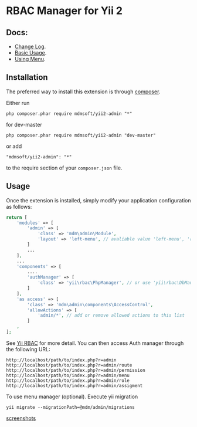 RBAC Manager for Yii 2
========================

Docs:
-----
- [Change Log](CHANGELOG.md).
- [Basic Usage](docs/guide/basic-usage.md).
- [Using Menu](docs/guide/using-menu.md).

Installation
------------

The preferred way to install this extension is through [composer](http://getcomposer.org/download/).

Either run

```
php composer.phar require mdmsoft/yii2-admin "*"
```

for dev-master

```
php composer.phar require mdmsoft/yii2-admin "dev-master"
```

or add

```
"mdmsoft/yii2-admin": "*"
```

to the require section of your `composer.json` file.


Usage
-----

Once the extension is installed, simply modify your application configuration as follows:

```php
return [
	'modules' => [
		'admin' => [
			'class' => 'mdm\admin\Module',
            'layout' => 'left-menu', // avaliable value 'left-menu', 'right-menu' and 'top-menu'
		]
		...
	],
	...
	'components' => [
		....
		'authManager' => [
			'class' => 'yii\rbac\PhpManager', // or use 'yii\rbac\DbManager'
		]
	],
    'as access' => [
        'class' => 'mdm\admin\components\AccessControl',
		'allowActions' => [
			'admin/*', // add or remove allowed actions to this list
		]
    ,
];
```
See [Yii RBAC](http://www.yiiframework.com/doc-2.0/guide-security-authorization.html) for more detail.
You can then access Auth manager through the following URL:

```
http://localhost/path/to/index.php?r=admin
http://localhost/path/to/index.php?r=admin/route
http://localhost/path/to/index.php?r=admin/permission
http://localhost/path/to/index.php?r=admin/menu
http://localhost/path/to/index.php?r=admin/role
http://localhost/path/to/index.php?r=admin/assigment
```

To use menu manager (optional). Execute yii migration
```
yii migrate --migrationPath=@mdm/admin/migrations
```

[screenshots](https://picasaweb.google.com/105012704576561549351/Yii2Admin?authuser=0&feat=directlink)
